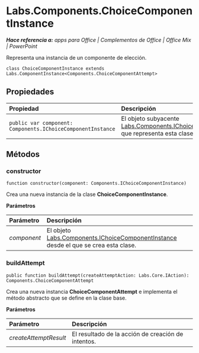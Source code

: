 
# <a name="labs.components.choicecomponentinstance"></a>Labs.Components.ChoiceComponentInstance

 _**Hace referencia a:** apps para Office | Complementos de Office | Office Mix | PowerPoint_

Representa una instancia de un componente de elección.

```
class ChoiceComponentInstance extends Labs.ComponentInstance<Components.ChoiceComponentAttempt>
```


## <a name="properties"></a>Propiedades


|Propiedad|Descripción|
|:-----|:-----|
| `public var component: Components.IChoiceComponentInstance`|El objeto subyacente [Labs.Components.IChoiceComponentInstance](../../reference/office-mix/labs.components.ichoicecomponentinstance.md) que representa esta clase.|

## <a name="methods"></a>Métodos




### <a name="constructor"></a>constructor

 `function constructor(component: Components.IChoiceComponentInstance)`

Crea una nueva instancia de la clase **ChoiceComponentInstance**.

 **Parámetros**


|Parámetro|Descripción|
|:-----|:-----|
| _component_|El objeto [Labs.Components.IChoiceComponentInstance](../../reference/office-mix/labs.components.ichoicecomponentinstance.md) desde el que se crea esta clase.|

### <a name="buildattempt"></a>buildAttempt

 `public function buildAttempt(createAttemptAction: Labs.Core.IAction): Components.ChoiceComponentAttempt`

Crea una nueva instancia **ChoiceComponentAttempt** e implementa el método abstracto que se define en la clase base.

 **Parámetros**


|Parámetro|Descripción|
|:-----|:-----|
| _createAttemptResult_|El resultado de la acción de creación de intentos.|
